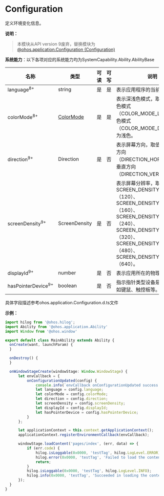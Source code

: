 # Configuration

定义环境变化信息。

**说明：**
> 本模块从API version 9废弃，替换模块为[@ohos.application.Configuration (Configuration)](js-apis-app-ability-configuration.md)

**系统能力**：以下各项对应的系统能力均为SystemCapability.Ability.AbilityBase

  | 名称 | 类型 | 可读 | 可写 | 说明 |
| -------- | -------- | -------- | -------- | -------- |
| language<sup>8+</sup> | string | 是 | 是 | 表示应用程序的当前语言。 |
| colorMode<sup>8+</sup> | [ColorMode](js-apis-configurationconstant.md#configurationconstantcolormode) | 是 | 是 | 表示深浅色模式，取值范围：浅色模式（COLOR_MODE_LIGHT），深色模式（COLOR_MODE_DARK）。默认为浅色。 |
| direction<sup>9+</sup> | Direction | 是 | 否 | 表示屏幕方向，取值范围：水平方向（DIRECTION_HORIZONTAL），垂直方向（DIRECTION_VERTICAL）。 |
| screenDensity<sup>9+</sup>  | ScreenDensity | 是 | 否 | 表示屏幕分辨率，取值范围：SCREEN_DENSITY_SDPI（120）、SCREEN_DENSITY_MDPI（160）、SCREEN_DENSITY_LDPI（240）、SCREEN_DENSITY_XLDPI（320）、SCREEN_DENSITY_XXLDPI（480）、SCREEN_DENSITY_XXXLDPI（640）。 |
| displayId<sup>9+</sup>  | number | 是 | 否 | 表示应用所在的物理屏幕Id。 |
| hasPointerDevice<sup>9+</sup>  | boolean | 是 | 否 | 指示指针类型设备是否已连接，如键鼠、触控板等。 |

具体字段描述参考ohos.application.Configuration.d.ts文件

**示例：**
    
  ```ts
import hilog from '@ohos.hilog';
import Ability from '@ohos.application.Ability'
import Window from '@ohos.window'

export default class MainAbility extends Ability {
    onCreate(want, launchParam) {
    }

    onDestroy() {
    }

    onWindowStageCreate(windowStage: Window.WindowStage) {
        let envCallback = {
            onConfigurationUpdated(config) {
                console.info(`envCallback onConfigurationUpdated success: ${JSON.stringify(config)}`)
                let language = config.language;
                let colorMode = config.colorMode;
                let direction = config.direction;
                let screenDensity = config.screenDensity;
                let displayId = config.displayId;
                let hasPointerDevice = config.hasPointerDevice;
            }
        };

        let applicationContext = this.context.getApplicationContext();
        applicationContext.registerEnvironmentCallback(envCallback);

        windowStage.loadContent('pages/index', (err, data) => {
            if (err.code) {
                hilog.isLoggable(0x0000, 'testTag', hilog.LogLevel.ERROR);
                hilog.error(0x0000, 'testTag', 'Failed to load the content. Cause: %{public}s', JSON.stringify(err) ?? '');
                return;
            }
            hilog.isLoggable(0x0000, 'testTag', hilog.LogLevel.INFO);
            hilog.info(0x0000, 'testTag', 'Succeeded in loading the content. Data: %{public}s', JSON.stringify(data) ?? '');
        });
    }
}
  ```

